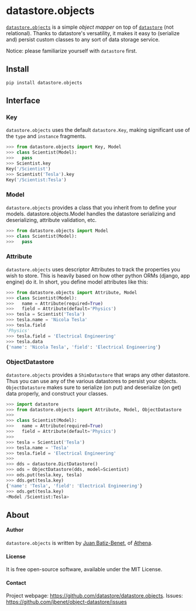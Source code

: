 # datastore.objects

[`datastore.objects`](https://github.com/datastore/datastore.objects) is a
simple *object mapper* on top of
[`datastore`](https://github.com/jbenet/datastore) (not relational). Thanks to
datastore's versatility, it makes it easy to (serialize and) persist custom
classes to any sort of data storage service.

Notice: please familiarize yourself with `datastore` first.

## Install


    pip install datastore.objects


## Interface

### Key

`datastore.objects` uses the default `datastore.Key`, making significant use
of the `type` and `instance` fragments.

```python
>>> from datastore.objects import Key, Model
>>> class Scientist(Model):
>>>   pass
>>> Scientist.key
Key('/Scientist')
>>> Scientist('Tesla').key
Key('/Scientist:Tesla')
```


### Model

`datastore.objects` provides a class that you inherit from to define your
models. datastore.objects.Model handles the datastore serializing and
deserializing, attribute validation, etc.

```python
>>> from datastore.objects import Model
>>> class Scientist(Model):
>>>   pass
```


### Attribute

`datastore.objects` uses descriptor Attributes to track the properties you wish
to store. This is heavily based on how other python ORMs (django, app engine)
do it. In short, you define model attributes like this:


```python
>>> from datastore.objects import Attribute, Model
>>> class Scientist(Model):
>>>   name = Attribute(required=True)
>>>   field = Attribute(default='Physics')
>>> tesla = Scientist('Tesla')
>>> tesla.name = 'Nicola Tesla'
>>> tesla.field
'Physics'
>>> tesla.field = 'Electrical Engineering'
>>> tesla.data
{'name': 'Nicola Tesla', 'field': 'Electrical Engineering'}
```

### ObjectDatastore

`datastore.objects` provides a `ShimDatastore` that wraps any other datastore.
Thus you can use any of the various datastores to persist your objects.
`ObjectDatastore` makes sure to serialize (on put) and deserialize (on get)
data properly, and construct your classes.

```python
>>> import datastore
>>> from datastore.objects import Attribute, Model, ObjectDatastore
>>>
>>> class Scientist(Model):
>>>   name = Attribute(required=True)
>>>   field = Attribute(default='Physics')
>>>
>>> tesla = Scientist('Tesla')
>>> tesla.name = 'Tesla'
>>> tesla.field = 'Electrical Engineering'
>>>
>>> dds = datastore.DictDatastore()
>>> ods = ObjectDatastore(dds, model=Scientist)
>>> ods.put(tesla.key, tesla)
>>> dds.get(tesla.key)
{'name': 'Tesla', 'field': 'Electrical Engineering'}
>>> ods.get(tesla.key)
<Model /Scientist:Tesla>
```


## About

#### Author

`datastore.objects` is written by [Juan Batiz-Benet](https://github.com/jbenet),
of [Athena](http://athena.ai).

#### License

It is free open-source software, available under
the MIT License.

#### Contact

Project webpage: https://github.com/datastore/datastore.objects.
Issues: https://github.com/jbenet/object-datastore/issues
